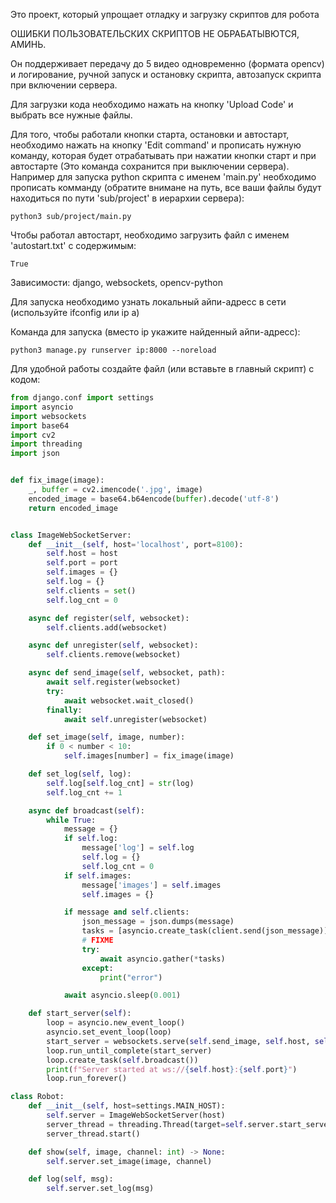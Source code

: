 Это проект, который упрощает отладку и загрузку скриптов для робота

ОШИБКИ ПОЛЬЗОВАТЕЛЬСКИХ СКРИПТОВ НЕ ОБРАБАТЫВЮТСЯ, АМИНЬ.

Он поддерживает передачу до 5 видео одновременно (формата opencv) и логирование, ручной запуск и остановку скрипта, автозапуск скрипта при включении сервера.

Для загрузки кода необходимо нажать на кнопку 'Upload Code' и выбрать все нужные файлы.

Для того, чтобы работали кнопки старта, остановки и автостарт, необходимо нажать на кнопку 'Edit command' и прописать нужную команду, которая будет отрабатывать при нажатии кнопки старт и при автостарте (Это команда сохранится при выключении сервера).
Например для запуска python скрипта с именем 'main.py' необходимо прописать комманду (обратите внимане на путь, все ваши файлы будут находиться по пути 'sub/project' в иерархии сервера):
```text
python3 sub/project/main.py
```

Чтобы работал автостарт, необходимо загрузить файл с именем 'autostart.txt' с содержимым:
```text
True
```

Зависимости:
django, websockets, opencv-python

Для запуска необходимо узнать локальный айпи-адресс в сети (используйте ifconfig или ip a)

Команда для запуска (вместо ip укажите найденный айпи-адресс):
```text
python3 manage.py runserver ip:8000 --noreload
```

Для удобной работы создайте файл (или вставьте в главный скрипт) с кодом:
``` python
from django.conf import settings
import asyncio
import websockets
import base64
import cv2
import threading
import json


def fix_image(image):
    _, buffer = cv2.imencode('.jpg', image)
    encoded_image = base64.b64encode(buffer).decode('utf-8')
    return encoded_image


class ImageWebSocketServer:
    def __init__(self, host='localhost', port=8100):
        self.host = host
        self.port = port
        self.images = {}
        self.log = {}
        self.clients = set()
        self.log_cnt = 0

    async def register(self, websocket):
        self.clients.add(websocket)

    async def unregister(self, websocket):
        self.clients.remove(websocket)

    async def send_image(self, websocket, path):
        await self.register(websocket)
        try:
            await websocket.wait_closed()
        finally:
            await self.unregister(websocket)

    def set_image(self, image, number):
        if 0 < number < 10:
            self.images[number] = fix_image(image)

    def set_log(self, log):
        self.log[self.log_cnt] = str(log)
        self.log_cnt += 1

    async def broadcast(self):
        while True:
            message = {}
            if self.log:
                message['log'] = self.log
                self.log = {}
                self.log_cnt = 0
            if self.images:
                message['images'] = self.images
                self.images = {}

            if message and self.clients:
                json_message = json.dumps(message)
                tasks = [asyncio.create_task(client.send(json_message)) for client in self.clients]
                # FIXME
                try:
                    await asyncio.gather(*tasks)
                except:
                    print("error")

            await asyncio.sleep(0.001)

    def start_server(self):
        loop = asyncio.new_event_loop()
        asyncio.set_event_loop(loop)
        start_server = websockets.serve(self.send_image, self.host, self.port)
        loop.run_until_complete(start_server)
        loop.create_task(self.broadcast())
        print(f"Server started at ws://{self.host}:{self.port}")
        loop.run_forever()

class Robot:
    def __init__(self, host=settings.MAIN_HOST):
        self.server = ImageWebSocketServer(host)
        server_thread = threading.Thread(target=self.server.start_server)
        server_thread.start()

    def show(self, image, channel: int) -> None:
        self.server.set_image(image, channel)

    def log(self, msg):
        self.server.set_log(msg)

```
